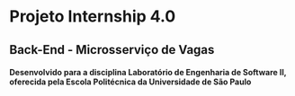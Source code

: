 # Projeto Internship 4.0
## Back-End - Microsserviço de Vagas
#### Desenvolvido para a disciplina Laboratório de Engenharia de Software II, oferecida pela Escola Politécnica da Universidade de São Paulo
